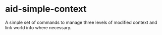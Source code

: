 # aid-simple-context
A simple set of commands to manage three levels of modified context and link world info where necessary.
